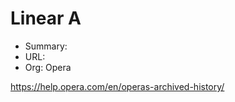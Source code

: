 # Linear A

* Summary:    
* URL:        
* Org:        Opera

https://help.opera.com/en/operas-archived-history/
